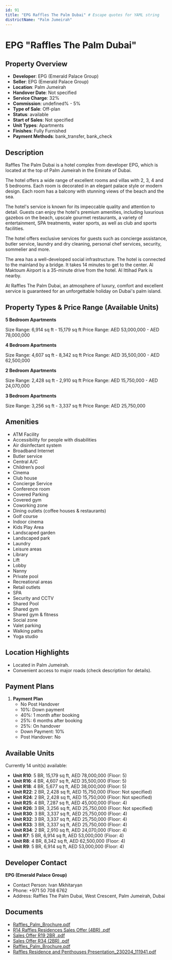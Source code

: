 ```yaml
---
id: 91
title: "EPG Raffles The Palm Dubai" # Escape quotes for YAML string
districtName: "Palm Jumeirah"
---
```


# EPG "Raffles The Palm Dubai"

## Property Overview
- **Developer**: EPG (Emerald Palace Group)
- **Seller**: EPG (Emerald Palace Group)
- **Location**: Palm Jumeirah
- **Handover Date**: Not specified
- **Service Charge**: 32%
- **Commission**: undefined% - 5%
- **Type of Sale**: Off-plan
- **Status**: available
- **Start of Sales**: Not specified
- **Unit Types**: Apartments
- **Finishes**: Fully Furnished
- **Payment Methods**: bank_transfer, bank_check

## Description
Raffles The Palm Dubai is a hotel complex from developer EPG, which is located at the top of Palm Jumeirah in the Emirate of Dubai.

The hotel offers a wide range of excellent rooms and villas with 2, 3, 4 and 5 bedrooms. Each room is decorated in an elegant palace style or modern design. Each room has a balcony with stunning views of the beach and the sea.

The hotel's service is known for its impeccable quality and attention to detail. Guests can enjoy the hotel's premium amenities, including luxurious gazebos on the beach, upscale gourmet restaurants, a variety of entertainment, SPA treatments, water sports, as well as club and sports facilities.

The hotel offers exclusive services for guests such as concierge assistance, butler service, laundry and dry cleaning, personal chef services, security, sommelier and more.

The area has a well-developed social infrastructure. The hotel is connected to the mainland by a bridge. It takes 14 minutes to get to the center. Al Maktoum Airport is a 35-minute drive from the hotel. Al Ittihad Park is nearby.

At Raffles The Palm Dubai, an atmosphere of luxury, comfort and excellent service is guaranteed for an unforgettable holiday on Dubai's palm island.

## Property Types & Price Range (Available Units)
**5 Bedroom Apartments**

Size Range: 6,914 sq ft - 15,179 sq ft
Price Range: AED 53,000,000 - AED 78,000,000

**4 Bedroom Apartments**

Size Range: 4,607 sq ft - 8,342 sq ft
Price Range: AED 35,500,000 - AED 62,500,000

**2 Bedroom Apartments**

Size Range: 2,428 sq ft - 2,910 sq ft
Price Range: AED 15,750,000 - AED 24,070,000

**3 Bedroom Apartments**

Size Range: 3,256 sq ft - 3,337 sq ft
Price Range: AED 25,750,000

## Amenities
- ATM Facility
- Accessibility for people with disabilities
- Air disinfectant system
- Broadband Internet
- Butler service
- Central A/C
- Children’s pool
- Cinema
- Club house
- Concierge Service
- Conference room
- Covered Parking
- Covered gym
- Coworking zone
- Dining outlets  (coffee houses & restaurants)
- Golf course
- Indoor cinema
- Kids Play Area
- Landscaped garden
- Landscaped park
- Laundry
- Leisure areas
- Library
- Lift
- Lobby
- Nanny
- Private pool
- Recreational areas
- Retail outlets
- SPA
- Security and CCTV
- Shared Pool
- Shared gym
- Shared gym & fitness
- Social zone
- Valet parking
- Walking paths
- Yoga studio

## Location Highlights
- Located in Palm Jumeirah.
- Convenient access to major roads (check description for details).

## Payment Plans
1. **Payment Plan**
   - No Post Handover
   - 10%: Down payment
   - 40%: 1 month after booking
   - 25%: 6 months after booking
   - 25%: On handover
   - Down Payment: 10%
   - Post Handover: No

## Available Units
Currently 14 unit(s) available:
- **Unit R10**: 5 BR, 15,179 sq ft, AED 78,000,000 (Floor: 5)
- **Unit R16**: 4 BR, 4,607 sq ft, AED 35,500,000 (Floor: 5)
- **Unit R18**: 4 BR, 5,677 sq ft, AED 38,000,000 (Floor: 5)
- **Unit R22**: 2 BR, 2,428 sq ft, AED 15,750,000 (Floor: Not specified)
- **Unit R24**: 2 BR, 2,428 sq ft, AED 15,750,000 (Floor: Not specified)
- **Unit R25**: 4 BR, 7,287 sq ft, AED 45,000,000 (Floor: 4)
- **Unit R26**: 3 BR, 3,256 sq ft, AED 25,750,000 (Floor: Not specified)
- **Unit R30**: 3 BR, 3,337 sq ft, AED 25,750,000 (Floor: 4)
- **Unit R32**: 3 BR, 3,337 sq ft, AED 25,750,000 (Floor: 4)
- **Unit R33**: 3 BR, 3,337 sq ft, AED 25,750,000 (Floor: 4)
- **Unit R34**: 2 BR, 2,910 sq ft, AED 24,070,000 (Floor: 4)
- **Unit R7**: 5 BR, 6,914 sq ft, AED 53,000,000 (Floor: 4)
- **Unit R8**: 4 BR, 8,342 sq ft, AED 62,500,000 (Floor: 4)
- **Unit R9**: 5 BR, 6,914 sq ft, AED 53,000,000 (Floor: 4)

## Developer Contact
**EPG (Emerald Palace Group)**
- Contact Person: Ivan Mkhitaryan
- Phone: +971 50 708 6762
- Address: Raffles The Palm Dubai, West Crescent, Palm Jumeirah, Dubai

## Documents
- [Raffles_Palm_Brochure.pdf](https://cdn.geniemap.net/2023/06/22/X1g3diAHaPHQ2CWK2NVTFvsDjF9S0hWnm2OgIt4Q.pdf)
- [R14 Raffles Residences Sales Offer (4BR) .pdf](https://cdn.geniemap.net/2023/08/25/X5y1l4yQJhfl1KdMw8VflQ5uHh4DVZFslssugLKr.pdf)
- [Sales Offer R19 2BR  .pdf](https://cdn.geniemap.net/2023/08/25/DsUht3Q4mW1fPaA3ZlvT7UfBxCUU3aGVScNYj8w6.pdf)
- [Sales Offer R34 (2BR) .pdf](https://cdn.geniemap.net/2023/08/25/Hx7raMGbP3b3CxOvtMH20X1LTqaKebxZkMAii96N.pdf)
- [Raffles_Palm_Brochure.pdf](https://cdn.geniemap.net/2023/06/22/X1g3diAHaPHQ2CWK2NVTFvsDjF9S0hWnm2OgIt4Q.pdf)
- [Raffles Residence and Penthouses Presentation_230204_111941.pdf](https://cdn.geniemap.net/2023/06/22/m9B9o0fVtRviuhxQGY4643ljbsZxdE2PwTONbq6U.pdf)
